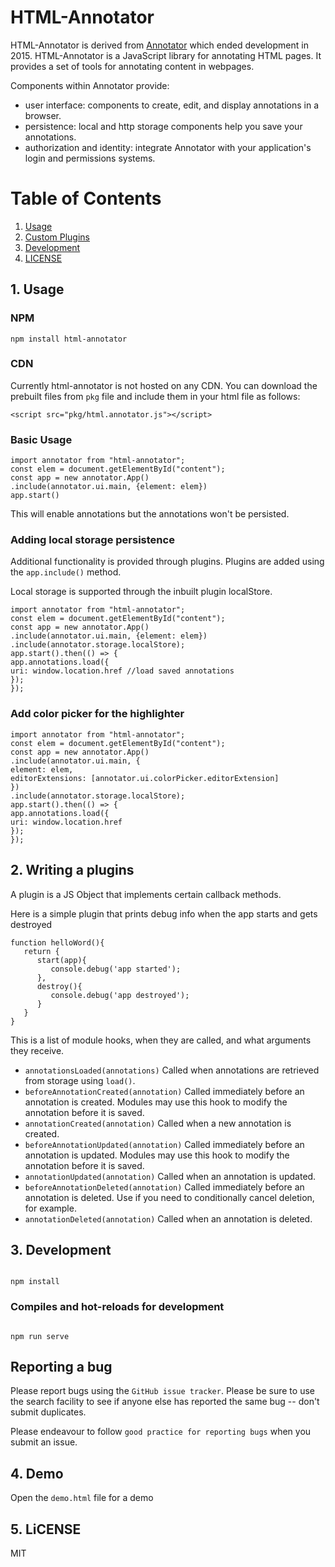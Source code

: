 # HTML-Annotator

HTML-Annotator is derived from [Annotator](http://annotatorjs.org/) which ended development in 2015. HTML-Annotator is a JavaScript library for annotating HTML pages. It provides a set of tools for annotating content in webpages.

Components within Annotator provide:

- user interface: components to create, edit, and display annotations in a
  browser.
- persistence: local and http storage components help you save your annotations.
- authorization and identity: integrate Annotator with your application's login
  and permissions systems.

# Table of Contents

1. [Usage](#1-usage)
2. [Custom Plugins](#2-plugins)
3. [Development](#3-development)
4. [LICENSE](#4-license)

## 1. Usage

### NPM

```
npm install html-annotator
```

### CDN

Currently html-annotator is not hosted on any CDN. You can download the prebuilt files from `pkg` file and include them in your html file as follows:

```
<script src="pkg/html.annotator.js"></script>
```

### Basic Usage

```
import annotator from "html-annotator";
const elem = document.getElementById("content");
const app = new annotator.App()
.include(annotator.ui.main, {element: elem})
app.start()
```

This will enable annotations but the annotations won't be persisted.

### Adding local storage persistence

Additional functionality is provided through plugins. Plugins are added using the `app.include()` method.

Local storage is supported through the inbuilt plugin localStore.

```
import annotator from "html-annotator";
const elem = document.getElementById("content");
const app = new annotator.App()
.include(annotator.ui.main, {element: elem})
.include(annotator.storage.localStore);
app.start().then(() => {
app.annotations.load({
uri: window.location.href //load saved annotations
});
});
```

### Add color picker for the highlighter

```
import annotator from "html-annotator";
const elem = document.getElementById("content");
const app = new annotator.App()
.include(annotator.ui.main, {
element: elem,
editorExtensions: [annotator.ui.colorPicker.editorExtension]
})
.include(annotator.storage.localStore);
app.start().then(() => {
app.annotations.load({
uri: window.location.href
});
});
```

## 2. Writing a plugins

A plugin is a JS Object that implements certain callback methods.

Here is a simple plugin that prints debug info when the app starts and gets destroyed

```
function helloWord(){
   return {
      start(app){
         console.debug('app started');
      },
      destroy(){
         console.debug('app destroyed');
      }
   }
}
```

This is a list of module hooks, when they are called, and what arguments they receive.

- `annotationsLoaded(annotations)`
  Called when annotations are retrieved from storage using `load()`.
- `beforeAnnotationCreated(annotation)`
  Called immediately before an annotation is created. Modules may use this hook to modify the annotation before it is saved.
- `annotationCreated(annotation)`
  Called when a new annotation is created.
- `beforeAnnotationUpdated(annotation)`
  Called immediately before an annotation is updated. Modules may use this hook to modify the annotation before it is saved.
- `annotationUpdated(annotation)`
  Called when an annotation is updated.
- `beforeAnnotationDeleted(annotation)`
  Called immediately before an annotation is deleted. Use if you need to conditionally cancel deletion, for example.
- `annotationDeleted(annotation)`
  Called when an annotation is deleted.

## 3. Development

```

npm install

```

### Compiles and hot-reloads for development

```

npm run serve

```

## Reporting a bug

Please report bugs using the `GitHub issue tracker`. Please be sure to use the
search facility to see if anyone else has reported the same bug -- don't submit
duplicates.

Please endeavour to follow `good practice for reporting bugs` when you submit
an issue.

## 4. Demo

Open the `demo.html` file for a demo

## 5. LiCENSE

MIT
